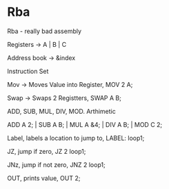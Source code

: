 # Rba
Rba - really bad assembly

Registers -> A | B | C

Address book -> &index

Instruction Set

Mov -> Moves Value into Register, MOV 2 A;

Swap -> Swaps 2 Registters, SWAP A B;

ADD, SUB, MUL, DIV, MOD. Arthimetic

ADD A 2; | SUB A B; | MUL A &4; | DIV A B; | MOD C 2;

Label, labels a location to jump to, LABEL: loop1;

JZ, jump if zero, JZ 2 loop1;

JNz, jump if not zero, JNZ 2 loop1;

OUT, prints value, OUT 2;

